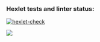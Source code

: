 ### Hexlet tests and linter status:

[![hexlet-check](https://github.com/RuddyPanta/java-project-lvl2/actions/workflows/hexlet-check.yml/badge.svg)](https://github.com/RuddyPanta/java-project-lvl2/actions/workflows/hexlet-check.yml)

<a href="https://codeclimate.com/github/RuddyPanta/java-project-lvl2/maintainability"><img src="https://api.codeclimate.com/v1/badges/09716319a474bd2e6fbb/maintainability" /></a>

